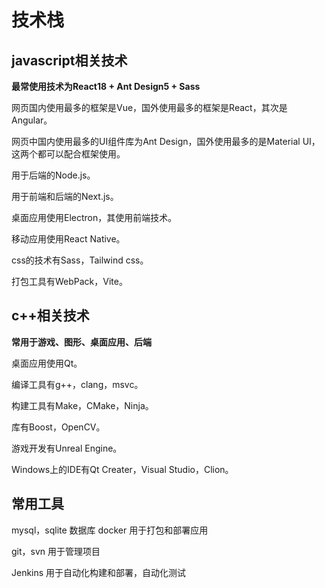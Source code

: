# 技术栈



## javascript相关技术

**最常使用技术为React18 + Ant Design5 + Sass**

网页国内使用最多的框架是Vue，国外使用最多的框架是React，其次是Angular。

网页中国内使用最多的UI组件库为Ant Design，国外使用最多的是Material UI，这两个都可以配合框架使用。

用于后端的Node.js。

用于前端和后端的Next.js。

桌面应用使用Electron，其使用前端技术。

移动应用使用React Native。

css的技术有Sass，Tailwind css。

打包工具有WebPack，Vite。

## c++相关技术

**常用于游戏、图形、桌面应用、后端**

桌面应用使用Qt。

编译工具有g++，clang，msvc。

构建工具有Make，CMake，Ninja。

库有Boost，OpenCV。

游戏开发有Unreal Engine。

Windows上的IDE有Qt Creater，Visual Studio，Clion。

## 常用工具
mysql，sqlite 数据库
docker 用于打包和部署应用

git，svn 用于管理项目

Jenkins 用于自动化构建和部署，自动化测试
